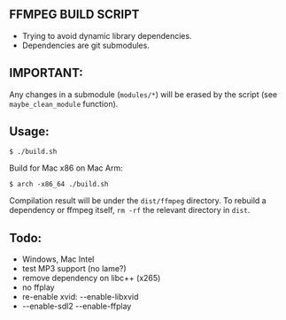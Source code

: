 FFMPEG BUILD SCRIPT
-------------------

- Trying to avoid dynamic library dependencies.
- Dependencies are git submodules.

IMPORTANT:
---------

Any changes in a submodule (`modules/*`) will be
erased by the script (see `maybe_clean_module` function).

Usage:
-----

```
$ ./build.sh
```

Build for Mac x86 on Mac Arm:

```
$ arch -x86_64 ./build.sh
```

Compilation result will be under the `dist/ffmpeg` directory.
To rebuild a dependency or ffmpeg itself, `rm -rf` the relevant
directory in `dist`.

Todo:
----
- Windows, Mac Intel
- test MP3 support (no lame?)
- remove dependency on libc++ (x265)
- no ffplay
- re-enable xvid: --enable-libxvid
- --enable-sdl2 --enable-ffplay

